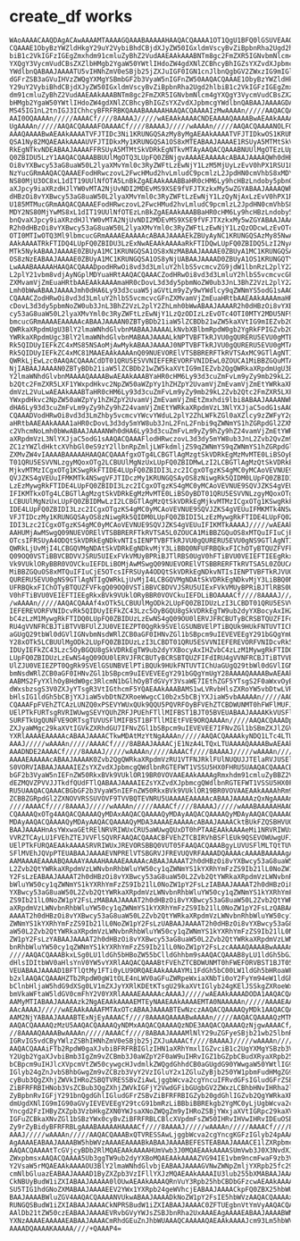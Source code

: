 # create_df works

    WAoAAAACAAQDAgACAwAAAAMTAAAAGQAAABAAAAAHAAQACQAAAA1OT1QgU1BFQ0lGSUVEAAQA
    CQAAAE1ObyBzYWZldHkgY29uY2VybiBhdCBjdXJyZW50IGxldmVscyBvZiBpbnRha2Ugd2hl
    biB1c2VkIGFzIGEgZmxhdm91cmluZyBhZ2VudAAEAAkAAABNTm8gc2FmZXR5IGNvbmNlcm4g
    YXQgY3VycmVudCBsZXZlbHMgb2YgaW50YWtlIHdoZW4gdXNlZCBhcyBhIGZsYXZvdXJpbmcg
    YWdlbnQABAAJAAAATU5vIHNhZmV0eSBjb25jZXJuIGF0IGN1cnJlbnQgbGV2ZWxzIG9mIGlu
    dGFrZSB3aGVuIHVzZWQgYXMgYSBmbGF2b3VyaW5nIGFnZW50AAQACQAAAE1ObyBzYWZldHkg
    Y29uY2VybiBhdCBjdXJyZW50IGxldmVscyBvZiBpbnRha2Ugd2hlbiB1c2VkIGFzIGEgZmxh
    dm91cmluZyBhZ2VudAAEAAkAAABNTm8gc2FmZXR5IGNvbmNlcm4gYXQgY3VycmVudCBsZXZl
    bHMgb2YgaW50YWtlIHdoZW4gdXNlZCBhcyBhIGZsYXZvdXJpbmcgYWdlbnQABAAJAAAAGDAt
    MS45IG1nL2tnIGJ3IChhcyBFRFRBKQAAABAAAAAHAAQACQAAAAIzMwAAAAn/////AAQACQAA
    AAI0OQAAAAn/////AAAACf////8AAAAJ/////wAEAAkAAAACNDEAAAAQAAAABwAEAAkAAAAB
    UgAAAAn/////AAQACQAAAAFOAAAACf////8AAAAJ/////wAAAAn/////AAQACQAAAANOLFQA
    AAAQAAAABwAEAAkAAAATVFJTIDc3Ni1KRUNGQSAzMy8yMgAEAAkAAAATVFJTIDkwOS1KRUNG
    QSA1Ny82MQAEAAkAAAAUVFJTIDkxMy1KRUNGQSA1OS8xMTEABAAJAAAAE1RSUyA5MTMtSkVD
    RkEgNTkvNDEABAAJAAAAFFRSUyA5MTMtSkVDRkEgNTkvMTAyAAQACQAAABNUUlMgOTEzLUpF
    Q0ZBIDU5LzY1AAQACQAAABBUUlMgOTQ3LUpFQ0ZBNjgvAAAAEAAAAAcABAAJAAAAQWh0dHBz
    Oi8vYXBwcy53aG8uaW50L2lyaXMvYml0c3RyZWFtLzEwNjY1LzM5MjUyLzEvV0hPX1RSU183
    NzYucGRmAAQACQAAAEFodHRwczovL2FwcHMud2hvLmludC9pcmlzL2JpdHN0cmVhbS8xMDY2
    NS80MjU3OC8xL1dIT19UUlNfOTA5LnBkZgAEAAkAAABBaHR0cHM6Ly9hcHBzLndoby5pbnQv
    aXJpcy9iaXRzdHJlYW0vMTA2NjUvNDI2MDEvMS9XSE9fVFJTXzkxMy5wZGYABAAJAAAAQWh0
    dHBzOi8vYXBwcy53aG8uaW50L2lyaXMvYml0c3RyZWFtLzEwNjY1LzQyNjAxLzEvV0hPX1RS
    U185MTMucGRmAAQACQAAAEFodHRwczovL2FwcHMud2hvLmludC9pcmlzL2JpdHN0cmVhbS8x
    MDY2NS80MjYwMS8xL1dIT19UUlNfOTEzLnBkZgAEAAkAAABBaHR0cHM6Ly9hcHBzLndoby5p
    bnQvaXJpcy9iaXRzdHJlYW0vMTA2NjUvNDI2MDEvMS9XSE9fVFJTXzkxMy5wZGYABAAJAAAA
    R2h0dHBzOi8vYXBwcy53aG8uaW50L2lyaXMvYml0c3RyZWFtLzEwNjY1LzQzODcwLzEvOTc4
    OTI0MTIwOTQ3Ml9lbmcucGRmAAAAEAAAAAcABAAJAAAAEkZBUyAyNC1KRUNGQSAzMy85NwAE
    AAkAAAATRkFTIDQ4LUpFQ0ZBIDU3LzExNwAEAAkAAAAaRkFTIDQwLUpFQ0ZBIDQ5LzI2NyAo
    MTk5NykABAAJAAAAE0ZBUyA1MC1KRUNGQSA1OS8xNzMABAAJAAAAE0ZBUyA1MC1KRUNGQSA1
    OS8zNzEABAAJAAAAE0ZBUyA1MC1KRUNGQSA1OS8yNjUABAAJAAAAD0ZBUyA1OS1KRUNGQTY4
    LwAAABAAAAAHAAQACQAAADpodHRwOi8vd3d3LmluY2hlbS5vcmcvZG9jdW1lbnRzL2plY2Zh
    L2plY21vbm8vdjAyNGplMDYuaHRtAAQACQAAACZodHRwOi8vd3d3LmluY2hlbS5vcmcvcGFn
    ZXMvamVjZmEuaHRtbAAEAAkAAAAmaHR0cDovL3d3dy5pbmNoZW0ub3JnL3BhZ2VzL2plY2Zh
    Lmh0bWwABAAJAAAAJmh0dHA6Ly93d3cuaW5jaGVtLm9yZy9wYWdlcy9qZWNmYS5odG1sAAQA
    CQAAACZodHRwOi8vd3d3LmluY2hlbS5vcmcvcGFnZXMvamVjZmEuaHRtbAAEAAkAAAAmaHR0
    cDovL3d3dy5pbmNoZW0ub3JnL3BhZ2VzL2plY2ZhLmh0bWwABAAJAAAAR2h0dHBzOi8vYXBw
    cy53aG8uaW50L2lyaXMvYml0c3RyZWFtLzEwNjY1LzQzODIzLzEvOTc4OTI0MTY2MDU5NF9l
    bmcucGRmAAAAEAAAAAcABAAJAAAAN0ZBTyBDb21iaW5lZCBDb21wZW5kaXVtIG9mIEZvb2Qg
    QWRkaXRpdmUgU3BlY2lmaWNhdGlvbnMABAAJAAAALkNvbXBlbmRpdW0gb2YgRkFPIGZvb2Qg
    YWRkaXRpdmUgc3BlY2lmaWNhdGlvbnMABAAJAAAALkNPTVBFTkRJVU0gQURERU5EVU0gMTEv
    Rk5QIDUyIEFkZC4xMS85NSAoMjAwMykABAAJAAAAJ0NPTVBFTkRJVU0gQURERU5EVU0gMTAv
    Rk5QIDUyIEFkZC4xMC81MAAEAAkAAAAnQ09NUEVORElVTSBBRERFTkRVTSAxMC9GTlAgNTIg
    QWRkLjEwLzc0AAQACQAAACdDT01QRU5ESVVNIEFEREVORFVNIDEwL0ZOUCA1MiBBZGQuMTAv
    NjIABAAJAAAAN0ZBTyBDb21iaW5lZCBDb21wZW5kaXVtIG9mIEZvb2QgQWRkaXRpdmUgU3Bl
    Y2lmaWNhdGlvbnMAAAAQAAAABwAEAAkAAABYaHR0cHM6Ly93d3cuZmFvLm9yZy9mb29kL2Zv
    b2Qtc2FmZXR5LXF1YWxpdHkvc2NpZW50aWZpYy1hZHZpY2UvamVjZmEvamVjZmEtYWRkaXRp
    dmVzL2VuLwAEAAkAAABTaHR0cHM6Ly93d3cuZmFvLm9yZy9mb29kL2Zvb2Qtc2FmZXR5LXF1
    YWxpdHkvc2NpZW50aWZpYy1hZHZpY2UvamVjZmEvamVjZmEtZmxhdi9lbi8ABAAJAAAANWh0
    dHA6Ly93d3cuZmFvLm9yZy9hZy9hZ24vamVjZmEtYWRkaXRpdmVzL3NlYXJjaC5odG1sAAQA
    CQAAADVodHRwOi8vd3d3LmZhby5vcmcvYWcvYWduL2plY2ZhLWFkZGl0aXZlcy9zZWFyY2gu
    aHRtbAAEAAkAAAA1aHR0cDovL3d3dy5mYW8ub3JnL2FnL2Fnbi9qZWNmYS1hZGRpdGl2ZXMv
    c2VhcmNoLmh0bWwABAAJAAAANWh0dHA6Ly93d3cuZmFvLm9yZy9hZy9hZ24vamVjZmEtYWRk
    aXRpdmVzL3NlYXJjaC5odG1sAAQACQAAAFlodHRwczovL3d3dy5mYW8ub3JnL2Zvb2QvZm9v
    ZC1zYWZldHktcXVhbGl0eS9zY2llbnRpZmljLWFkdmljZS9qZWNmYS9qZWNmYS1hZGRpdGl2
    ZXMvZW4vIAAAABAAAAAHAAQACQAAAfgxOTg4LCBGTlAgMzgtSkVDRkEgMzMvMTE0LiBSOyBD
    T01QRU5ESVVNLzgyMQoxOTg2LCBUUlMgNzUxLUpFQ0ZBIDMwLzI2LCBGTlAgMzQtSkVDRkEg
    MjkvMTMzICgxOTg1KSwgRkFTIDE4LUpFQ0ZBIDI3Lzc2ICgxOTgzKS4gMC0yMCAoVEVNUE9S
    QVJZKS4gVEUuIFMKMTk4NSwgVFJTIDczMy1KRUNGQSAyOS8zNiwgRk5QIDM0LUpFQ0ZBIDI5
    LzEzMywgRkFTIDE4LUpFQ0ZBIDI3Lzc2ICgxOTgzKS4gMC0yMCAoVEVNUE9SQVJZKS4gVEUu
    IFIKMTkxOTg4LCBGTlAgMzgtSkVDRkEgMzMvMTE0LiBSOyBDT01QRU5ESVVNLzgyMQoxOTg2
    LCBUUlMgNzUxLUpFQ0ZBIDMwLzI2LCBGTlAgMzQtSkVDRkEgMjkvMTMzICgxOTg1KSwgRkFT
    IDE4LUpFQ0ZBIDI3Lzc2ICgxOTgzKS4gMC0yMCAoVEVNUE9SQVJZKS4gVEUuIFMKMTk4NSwg
    VFJTIDczMy1KRUNGQSAyOS8zNiwgRk5QIDM0LUpFQ0ZBIDI5LzEzMywgRkFTIDE4LUpFQ0ZB
    IDI3Lzc2ICgxOTgzKS4gMC0yMCAoVEVNUE9SQVJZKS4gVEUuIFIKMTkAAAAJ/////wAEAAkA
    AAHUMjAwMSwgQ09NUEVORElVTSBBRERFTkRVTSA5L0ZOUCA1MiBBZGQuOS8xMTQuIFIuCjE5
    OTcsIFRSUyA4ODQtSkVDRkEgNDkvNTIsIENPTVBFTkRJVU0gQURERU5EVU0gNS9GTlAgNTIg
    QWRkLjUvMjI4LCBGQVMgNDAtSkVDRkEgNDkvMjY3LiBBQ0NFUFRBQkxFIChOTyBTQUZFVFkg
    Q09OQ0VSTiBBVCBDVVJSRU5UIExFVkVMUyBPRiBJTlRBS0UgV0hFTiBVU0VEIEFTIEEgRkxB
    Vk9VUklORyBBR0VOVCkuIEFDLiBOMjAwMSwgQ09NUEVORElVTSBBRERFTkRVTSA5L0ZOUCA1
    MiBBZGQuOS8xMTQuIFIuCjE5OTcsIFRSUyA4ODQtSkVDRkEgNDkvNTIsIENPTVBFTkRJVU0g
    QURERU5EVU0gNS9GTlAgNTIgQWRkLjUvMjI4LCBGQVMgNDAtSkVDRkEgNDkvMjY3LiBBQ0NF
    UFRBQkxFIChOTyBTQUZFVFkgQ09OQ0VSTiBBVCBDVVJSRU5UIExFVkVMUyBPRiBJTlRBS0Ug
    V0hFTiBVU0VEIEFTIEEgRkxBVk9VUklORyBBR0VOVCkuIEFDLiBOAAAACf////8AAAAJ////
    /wAAAAn/////AAQACQAAAf4xOTk5LCBUUlMgODk2LUpFQ0ZBIDUzLzI3LCBDT01QRU5ESVVN
    IEFEREVORFVNIDcvRk5QIDUyIEFkZC43Lzc5OyBGQU8gSkVDRkEgTW9ub2dyYXBocyAxIHZv
    bC4zLzM1MywgRkFTIDQ0LUpFQ0ZBIDUzLzEwNS4gQ09OU0lERVJFRCBUTyBCRSBTQUZFIFdI
    RU4gVVNFRCBJTiBTVVBFUlZJU0VEIEZPT0QgRk9SVElGSUNBVElPTiBQUk9HUkFNTUVTIChU
    aGUgQ29tbWl0dGVlIGNvbmNsdWRlZCB0aGF0IHNvZGl1bSBpcm9uIEVEVEEgY291bGQgYmUg
    Y28xOTk5LCBUUlMgODk2LUpFQ0ZBIDUzLzI3LCBDT01QRU5ESVVNIEFEREVORFVNIDcvRk5Q
    IDUyIEFkZC43Lzc5OyBGQU8gSkVDRkEgTW9ub2dyYXBocyAxIHZvbC4zLzM1MywgRkFTIDQ0
    LUpFQ0ZBIDUzLzEwNS4gQ09OU0lERVJFRCBUTyBCRSBTQUZFIFdIRU4gVVNFRCBJTiBTVVBF
    UlZJU0VEIEZPT0QgRk9SVElGSUNBVElPTiBQUk9HUkFNTUVTIChUaGUgQ29tbWl0dGVlIGNv
    bmNsdWRlZCB0aGF0IHNvZGl1bSBpcm9uIEVEVEEgY291bGQgYmUgY28AAAAQAAAABwAEAAkA
    AABMS2FyYXlhOyBHdW0gc3RlcmN1bGlhOyBTdGVyY3VsaWE7IEthZGF5YTsgS2F0aWxvOyBL
    dWxsbzsgS3V0ZXJyYTsgR3VtIGthcmF5YQAEAAkAAABAMS1wLVRvbHlsZXRoYW5vbDtwLVRv
    bHlsIG1ldGh5bCBjYXJiaW5vbDtNZXRoeWwgcC10b2x5bCBjYXJiaW5vbAAAAAn/////AAQA
    CQAAAFpFVEhZTCAzLUNZQ0xPSEVYWUxQUk9QQU5PQVRFOyBFVEhZTCBDWUNMT0hFWFlMUFJP
    UElPTkFURTsgRVRIWUwgSEVYQUhZRFJPUEhFTllMIFBST1BJT05BVEUABAAJAAAAKkVUSFlM
    SURFTkUgQUNFVE9ORTsgTUVUSFlMIFBST1BFTllMIEtFVE9ORQAAAAn/////AAQACQAAADpG
    ZXJyaWMgc29kaXVtIGVkZXRhdGU7IFNvZGl1bSBpcm9uIEVEVEE7IFNvZGl1bSBmZXJlZGV0
    YXRlAAAAEAAAAAcABAAJAAAACTkwMDAtMzYtNgAAAAn/////AAQACQAAAAkyNDQ1LTc4LTUA
    AAAJ/////wAAAAn/////AAAACf////8ABAAJAAAACjE1NzA4LTQxLTUAAAAQAAAABwAEAAkA
    AAADNDE2AAAACf////8AAAAJ/////wAAAAn/////AAAACf////8AAAAJ/////wAAAAn/////
    AAAAEAAAAAcABAAJAAAAK0Zvb2QgQWRkaXRpdmVzRU1VTFNJRklFUlNUQUJJTElaRVJUSElD
    S0VORVIABAAJAAAAIEZsYXZvdXJpbmcgQWdlbnRGTEFWT1VSSU5HX0FHRU5UAAQACQAAACBG
    bGF2b3VyaW5nIEFnZW50RkxBVk9VUklOR19BR0VOVAAEAAkAAAAgRmxhdm91cmluZyBBZ2Vu
    dEZMQVZPVVJJTkdfQUdFTlQABAAJAAAAIEZsYXZvdXJpbmcgQWdlbnRGTEFWT1VSSU5HX0FH
    RU5UAAQACQAAACBGbGF2b3VyaW5nIEFnZW50RkxBVk9VUklOR19BR0VOVAAEAAkAAAAhRm9v
    ZCBBZGRpdGl2ZXNOVVRSSUVOVF9TVVBQTEVNRU5UAAAAEAAAAAcABAAJAAAAAzQxNgAAAAn/
    ////AAAACf////8AAAAJ/////wAAAAn/////AAAACf////8AAAAJ/////wAAABAAAAAHAAQA
    CQAAAAQxOTg4AAQACQAAAAQyMDAxAAQACQAAAAQyMDAyAAQACQAAAAQyMDAyAAQACQAAAAQy
    MDAyAAQACQAAAAQyMDAyAAQACQAAAAQyMDA3AAAAEAAAAAcABAAJAAAACktBUkFZQSBHVU0A
    BAAJAAAAHnAsYWxwaGEtRElNRVRIWUxCRU5aWUwgQUxDT0hPTAAEAAkAAAAeMi1NRVRIWUxC
    VVRZTCAyLU1FVEhZTEJVVFlSQVRFAAQACQAAACBFVEhZTCBIRVhBSFlEUk9QSEVOWUwgUFJP
    UElPTkFURQAEAAkAAAASRVRIWUxJREVORSBBQ0VUT05FAAQACQAAABgyLUVUSFlMLTQtTUVU
    SFlMVEhJQVpPTEUABAAJAAAAEVNPRElVTSBGRVJFREVUQVRFAAAADQAAAAcAAAABAAAAAgAA
    AAMAAAAEAAAABQAAAAYAAAAHAAAAEAAAAAcABAAJAAAAT2h0dHBzOi8vYXBwcy53aG8uaW50
    L2Zvb2QtYWRkaXRpdmVzLWNvbnRhbWluYW50cy1qZWNmYS1kYXRhYmFzZS9Ib21lL0NoZW1p
    Y2FsLzEABAAJAAAAT2h0dHBzOi8vYXBwcy53aG8uaW50L2Zvb2QtYWRkaXRpdmVzLWNvbnRh
    bWluYW50cy1qZWNmYS1kYXRhYmFzZS9Ib21lL0NoZW1pY2FsLzIABAAJAAAAT2h0dHBzOi8v
    YXBwcy53aG8uaW50L2Zvb2QtYWRkaXRpdmVzLWNvbnRhbWluYW50cy1qZWNmYS1kYXRhYmFz
    ZS9Ib21lL0NoZW1pY2FsLzMABAAJAAAAT2h0dHBzOi8vYXBwcy53aG8uaW50L2Zvb2QtYWRk
    aXRpdmVzLWNvbnRhbWluYW50cy1qZWNmYS1kYXRhYmFzZS9Ib21lL0NoZW1pY2FsLzQABAAJ
    AAAAT2h0dHBzOi8vYXBwcy53aG8uaW50L2Zvb2QtYWRkaXRpdmVzLWNvbnRhbWluYW50cy1q
    ZWNmYS1kYXRhYmFzZS9Ib21lL0NoZW1pY2FsLzUABAAJAAAAT2h0dHBzOi8vYXBwcy53aG8u
    aW50L2Zvb2QtYWRkaXRpdmVzLWNvbnRhbWluYW50cy1qZWNmYS1kYXRhYmFzZS9Ib21lL0No
    ZW1pY2FsLzYABAAJAAAAT2h0dHBzOi8vYXBwcy53aG8uaW50L2Zvb2QtYWRkaXRpdmVzLWNv
    bnRhbWluYW50cy1qZWNmYS1kYXRhYmFzZS9Ib21lL0NoZW1pY2FsLzcAAAAQAAAABwAAAAn/
    ////AAQACQAAABkxLSg0LU1ldGh5bHBoZW55bClldGhhbm9sAAQACQAAAB8yLU1ldGh5bGJ1
    dHlsIDItbWV0aHlsYnV0YW5vYXRlAAQACQAAABtFVEhZTCBDWUNMT0hFWEFORVBST1BJT05B
    VEUABAAJAAAAD1BFTlQtMy1FTi0yLU9ORQAEAAkAAAAYMi1FdGh5bC00LW1ldGh5bHRoaWF6
    b2xlAAQACQAAAHZTb2RpdW0gW1tOLE4nLWV0aGFuZWRpeWxiaXNbTi0oY2FyYm94eW1ldGh5
    bClnbHljaW5hdG9dXSg0LV1mZXJyYXRlKDEtKTsgU29kaXVtIGlyb24gKElJSSkgZXRoeWxl
    bmVkaWFtaW5ldGV0cmFhY2V0YXRlAAAAEAAAAAcAAAAJ/////wAEAAkAAAADODA1AAQACQAA
    AAMyMTIABAAJAAAAAzk2NgAEAAkAAAAEMTEyNAAEAAkAAAAEMTA0NAAAAAn/////AAAAEAAA
    AAcAAAAJ/////wAEAAkAAAAFMTAxOTcABAAJAAAABTEwNzczAAQACQAAAAQyMDk1AAQACQAA
    AAM2NjYABAAJAAAABTExNjEyAAAACf////8AAAAQAAAABwAAAAn/////AAQACQAAAAQzMTM5
    AAQACQAAAAQzMzU5AAQACQAAAAQyNDMxAAQACQAAAAQzNDE3AAQACQAAAAQzNjgwAAAACf//
    //8AAAAQAAAABwAAAAn/////AAAACf////8ABAAJAAAAMlNlY29uZGFyeSBjb21wb25lbnRz
    IGRvIG5vdCByYWlzZSBhIHNhZmV0eSBjb25jZXJuAAAACf////8AAAAJ/////wAAAAn/////
    AAQACQAAAiFTb2RpdW0gaXJvbiBFRFRBIGlzIHN1aXRhYmxlIGZvciB1c2UgYXMgYSBzb3Vy
    Y2Ugb2YgaXJvbiBmb3IgZm9vZCBmb3J0aWZpY2F0aW9uIHRvIGZ1bGZpbCBudXRyaXRpb25h
    bCBpcm9uIHJlcXVpcmVtZW50cywgcHJvdmlkZWQgdGhhdCB0aGUgdG90YWwgaW50YWtlIG9m
    IGlyb24gZnJvbSBhbGwgZm9vZCBzb3VyY2VzIGluY2x1ZGluZyBjb250YW1pbmFudHMgZG9l
    cyBub3QgZXhjZWVkIHRoZSBQTVRESSBvZiAwLjggbWcva2cgYncuIFRvdGFsIGludGFrZSBv
    ZiBFRFRBIHNob3VsZCBub3QgZXhjZWVkIGFjY2VwdGFibGUgbGV2ZWxzLCBhbHNvIHRha2lu
    ZyBpbnRvIGFjY291bnQgdGhlIGludGFrZSBvZiBFRFRBIGZyb20gdGhlIGZvb2QgYWRkaXRp
    dmUgdXNlIG9mIG90aGVyIEVEVEEgY29tcG91bmRzLiBBbiBBREkgb2YgMC0yLjUgbWcva2cg
    Yncgd2FzIHByZXZpb3VzbHkgZXN0YWJsaXNoZWQgZm9yIHRoZSBjYWxjaXVtIGRpc29kaXVt
    IGFuZCBkaXNvZGl1bSBzYWx0cyBvZiBFRFRBLCBlcXVpdmFsZW50IHRvIHVwIHRvIDEuOSBt
    Zy9rZyBidyBFRFRBLgAAABAAAAAHAAAACf////8AAAAJ/////wAAAAn/////AAAACf////8A
    AAAJ/////wAAAAn/////AAQACQAAABxQTVRESSAwLjggbWcva2cgYncgKGFzIGlyb24pAAAE
    AgAAAAEABAAJAAAABW5hbWVzAAAAEAAAABkABAAJAAAABEFESTEABAAJAAAACE1lZXRpbmcx
    AAQACQAAAAtTcGVjcyBDb2RlMQAEAAkAAAAHUmVwb3J0MQAEAAkAAAASUmVwb3J0X3NvdXJj
    ZWxpbmsxAAQACQAAAA5Ub3ggTW9ub2dyYXBoMQAEAAkAAAAZVG94IE1vbm9ncmFwaF9zb3Vy
    Y2VsaW5rMQAEAAkAAAAOU3BlY2lmaWNhdGlvbjEABAAJAAAAGVNwZWNpZmljYXRpb25fc291
    cmNlbGluazEABAAJAAAAD1ByZXZpb3VzIFllYXJzMQAEAAkAAAAIU3lub255bXMABAAJAAAA
    CkNBUyBudW1iZXIABAAJAAAAA0lOUwAEAAkAAAAQRnVuY3Rpb25hbCBDbGFzcwAEAAkAAAAL
    SU5TIG1hdGNoZXMABAAJAAAAEEV2YWx1YXRpb24geWVhcjEABAAJAAAACkpFQ0ZBX25hbWUA
    BAAJAAAABWluZGV4AAQACQAAAANVUkwABAAJAAAADkNoZW1pY2FsIE5hbWVzAAQACQAAAAxK
    RUNGQSBudW1iZXIABAAJAAAACkNPRSBudW1iZXIABAAJAAAAC0ZFTUEgbnVtYmVyAAQACQAA
    AAlDb21tZW50czEABAAJAAAAEVRvbGVyYWJsZSBJbnRha2UxAAAEAgAAAAEABAAJAAAABWNs
    YXNzAAAAEAAAAAEABAAJAAAACmRhdGEuZnJhbWUAAAQCAAAAAQAEAAkAAAAJcm93Lm5hbWVz
    AAAADQAAAAKAAAAA////+QAAAP4=

